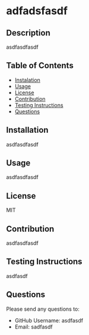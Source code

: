 # adfadsfasdf

## Description

asdfasdfasdf

## Table of Contents

- [Instalation](##Installation)
- [Usage](##Usage)
- [License](##License)
- [Contribution](##Contribution)
- [Testing Instructions](##Testing-Instructions)
- [Questions](##Questions)

## Installation

asdfasdfasdf

## Usage

asdfasdfasdf

## License

MIT

## Contribution

asdfasdfasdf

## Testing Instructions

asdfasdf

## Questions

Please send any questions to:

- GitHub Username: asdfasdf
- Email: sadfasdf
